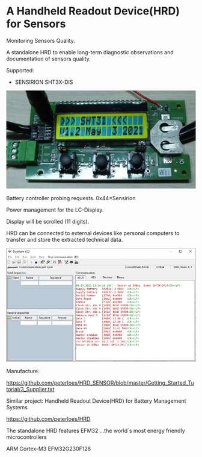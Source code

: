 ﻿# A Handheld Readout Device(HRD) for Sensors
Monitoring Sensors Quality.

A standalone HRD to enable long-term diagnostic observations and
documentation of sensors quality.


Supported:

- SENSIRION SHT3X-DIS

![My image](https://github.com/peterloes/HRD_SENSOR/blob/main/Getting_Started_Tutorial/1_Electronic_board.jpg)

Battery controller probing requests. 0x44=Sensirion

Power management for the LC-Display.

Display will be scrolled (11 digits).

HRD can be connected to external devices like personal computers to transfer and store the extracted technical data.

![My image](https://github.com/peterloes/HRD_SENSOR/blob/main/Getting_Started_Tutorial/2_Hyperterminal_Output.jpg)

Manufacture:

https://github.com/peterloes/HRD_SENSOR/blob/master/Getting_Started_Tutorial/3_Supplier.txt


Similar project: Handheld Readout Device(HRD) for Battery Management Systems

https://github.com/peterloes/HRD


The standalone HRD features EFM32 ...the world´s most energy friendly microcontrollers

ARM Cortex-M3 EFM32G230F128
